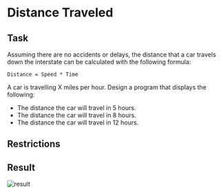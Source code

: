 # Distance Traveled

## Task

Assuming there are no accidents or delays, the distance that a car travels down the interstate can be calculated with the following formula:

`Distance = Speed * Time`

A car is travelling X miles per hour. Design a program that displays the following:

- The distance the car will travel in 5 hours.
- The distance the car will travel in 8 hours.
- The distance the car will travel in 12 hours.

## Restrictions

## Result

![result](https://user-images.githubusercontent.com/38757664/200073982-6dae9e80-ff63-4945-bcc9-1b36a5336664.png)
